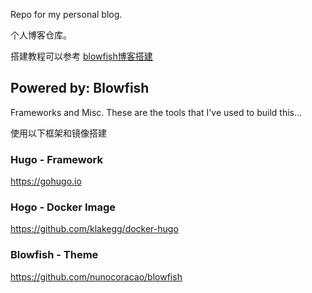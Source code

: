 

Repo for my personal blog.

个人博客仓库。

搭建教程可以参考 [blowfish博客搭建](content/articels/博客搭建/index.md)

## Powered by: Blowfish

Frameworks and Misc.
These are the tools that I've used to build this...

使用以下框架和镜像搭建

### Hugo - Framework
https://gohugo.io

### Hogo - Docker Image
https://github.com/klakegg/docker-hugo

### Blowfish - Theme
https://github.com/nunocoracao/blowfish
